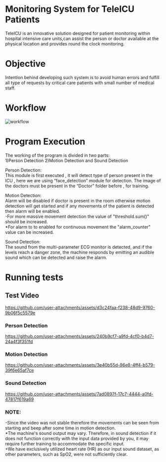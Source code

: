 # Monitoring System for TeleICU Patients
TeleICU is an innovative solution designed for patient monitoring within hospital intensive care units,can assist the person or doctor available at the physical location and provides round the clock monitoring. 

# Objective
Intention behind developing such system is to avoid human errors and fulfill all type of requests by critical care patients with small number of medical staff.
# Workflow
![workflow](https://github.com/user-attachments/assets/155e5bd1-1771-4822-9f26-0a5ca52a4874)

# Program Execution
The working of the program is divided in two parts:​</br>
1)Person Detection		2)Motion Detection and Sound Detection</br>

Person Detection:​</br>
This module is first executed , it will detect type of person present in the ICU , here we are using “face_detection” module for detection. The image of the doctors must be present in the “Doctor” folder before , for training.</br>

Motion Detection:​</br>
Alarm will be disabled if doctor is present in the room otherwise motion detection will get started and if any movements of the patient is detected then alarm will be enabled.​</br>
-For more massive movement detection​ the value of "threshold.sum()" should be increased.​</br>
*For alarm to to enabled for continuous movement the "alarm_counter" value can be increased.</br>

Sound Detection:</br>
The sound from the multi-parameter ECG monitor is detected, and if the levels reach a danger zone, the machine responds by emitting an audible sound which can be detected and raise the alarm.

# Running tests
## Test Video
https://github.com/user-attachments/assets/d3c24faa-f238-48d9-9760-9b06f5c5579e
### Person Detection
https://github.com/user-attachments/assets/240b9cf7-a9fd-4cf0-b4d7-24a4f3f351fd
### Motion Detection
https://github.com/user-attachments/assets/3e40b55d-96e8-4ff4-b579-39f6e65af7ce
### Sound Detection
https://github.com/user-attachments/assets/7ad0897f-17c7-4444-a0fd-47817f619a69
### NOTE:
-Since the video was not stable therefore the movements can be seen from starting and beep after some time in motion detection.</br> 
*The machine's sound output may vary. Therefore, in sound detection if it does not function correctly with the input data provided by you, it may require further training to accommodate the specific input.</br>
+We have exclusively utilized heart rate (HR) as our input sound dataset, as other parameters, such as SpO2, were not sufficiently clear.

